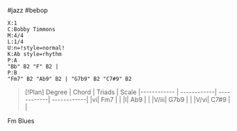 #jazz #bebop

```music-abc
X:1
C:Bobby Timmons
M:4/4
L:1/4
U:n=!style=normal!
K:Ab style=rhythm
P:A
"Bb" B2 "F" B2 |
P:B
"Fm7" B2 "Ab9" B2 | "G7b9" B2 "C7#9" B2
```

> [!Plan]
Degree | Chord | Triads  | Scale 
|------------ | ------------| ------------| ------------| 
|vi| Fm7  |  | 
|I| Ab9 |  | 
|V/iii| G7b9 |  | 
|V/vi| C7#9 |  | 

Fm Blues